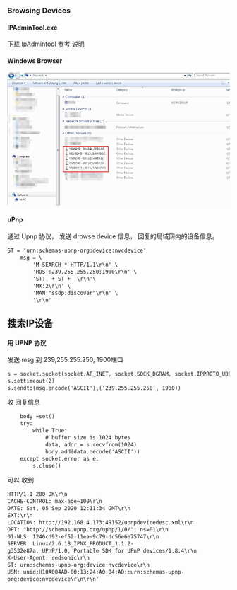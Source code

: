 ### Browsing Devices
#### IPAdminTool.exe
[下载 IpAdmintool](/download.php?file=AdminTool_v3.23.27.zip)   参考<a href="/help/view_markdwon.php?code=P1619429800" target="_blank"> 说明</a>
 
 #### Windows Browser
 ![](images/I16625459390.jpeg)
 
 #### uPnp
 通过 Upnp 协议， 发送 drowse device 信息， 回复的局域网内的设备信息。  
 ```code 
 ST = 'urn:schemas-upnp-org:device:nvcdevice'
    msg = \
        'M-SEARCH * HTTP/1.1\r\n' \
        'HOST:239.255.255.250:1900\r\n' \
        'ST:' + ST + '\r\n'\
        'MX:2\r\n' \
        'MAN:"ssdp:discover"\r\n' \
        '\r\n'
```
## 搜索IP设备

#### 用 UPNP 协议
发送 msg 到 239,255.255.250, 1900端口

```code 
s = socket.socket(socket.AF_INET, socket.SOCK_DGRAM, socket.IPPROTO_UDP)
s.settimeout(2)
s.sendto(msg.encode('ASCII'),('239.255.255.250', 1900))
```

收 回复信息
```code 
    body =set()
    try:
        while True: 
            # buffer size is 1024 bytes
            data, addr = s.recvfrom(1024) 
            body.add(data.decode('ASCII'))
    except socket.error as e:
        s.close()
```
可以 收到

```code 
HTTP/1.1 200 OK\r\n
CACHE-CONTROL: max-age=100\r\n
DATE: Sat, 05 Sep 2020 12:11:34 GMT\r\n
EXT:\r\n
LOCATION: http://192.168.4.173:49152/upnpdevicedesc.xml\r\n
OPT: "http://schemas.upnp.org/upnp/1/0/"; ns=01\r\n
01-NLS: 1246cd92-ef52-11ea-9c79-dc56e6e75747\r\n
SERVER: Linux/2.6.18_IPNX_PRODUCT_1.1.2-g3532e87a, UPnP/1.0, Portable SDK for UPnP devices/1.8.4\r\n
X-User-Agent: redsonic\r\n
ST: urn:schemas-upnp-org:device:nvcdevice\r\n
USN: uuid:H10A004AD-00:13:24:A0:04:AD::urn:schemas-upnp-org:device:nvcdevice\r\n\r\n'
```
